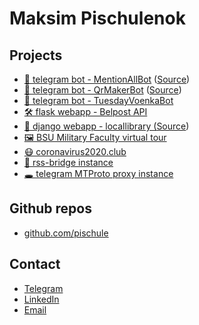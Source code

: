 
# Maksim Pischulenok

## Projects

*   [🤖 telegram bot - MentionAllBot](https://t.me/mention_all_the_bot) ([Source](https://github.com/pischule/mention-all-bot))
*   [🤖 telegram bot - QrMakerBot](https://t.me/qrmakerbot) ([Source](https://github.com/pischule/qr-telegram-bot))
*   [🤖 telegram bot - TuesdayVoenkaBot](https://t.me/tuesdayvoenkabot)
*   [🛠 flask webapp - Belpost API](https://belpost-api.herokuapp.com/)
*   [📕 django webapp - locallibrary (](https://stark-refuge-77419.herokuapp.com/)[Source](https://github.com/pischule/django-local-library))
*   [🖼 BSU Military Faculty virtual tour](pano)
*   [😷 coronavirus2020.club](https://coronavirus2020.club)
*   [📰 rss-bridge instance](https://coolrssbridges.herokuapp.com/)
*   [🕳 telegram MTProto proxy instance](https://t.me/proxy?server=coolprojects.online&port=1080&secret=2e1c4375b8fd4e5febe410cbd9610112)

## Github repos

*   [github.com/pischule](https://github.com/pischule)

## Contact

*   [Telegram](https://t.me/pischule)
*   [LinkedIn](https://www.linkedin.com/in/maksim-pischulenok-43b0ba172/)
*   [Email](mailto:maksim.pischulenok@outlook.com)
    